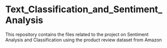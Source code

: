 # Text_Classification_and_Sentiment_Analysis
This repository contains the files related to the project on Sentiment Analysis and Classification using the product review dataset from Amazon
